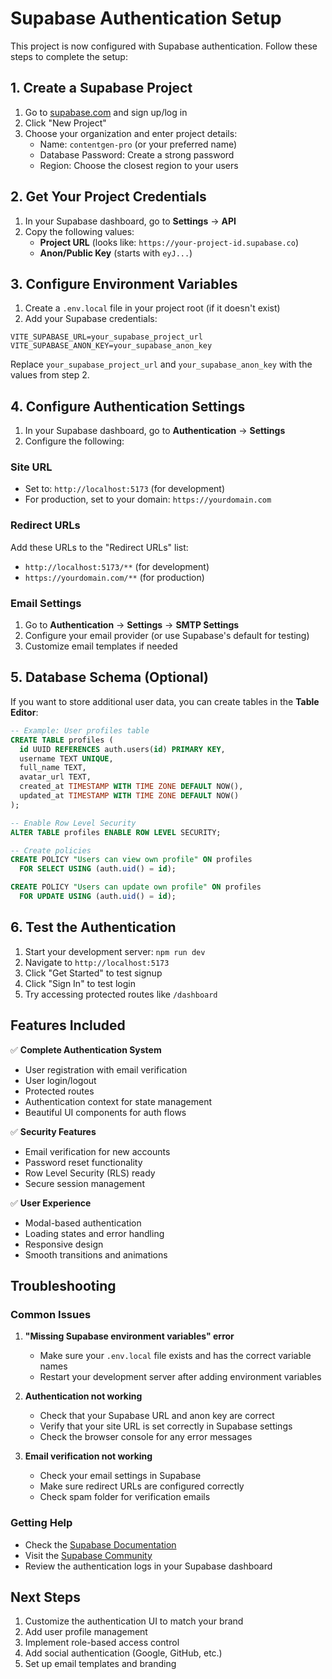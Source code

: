 # Supabase Authentication Setup

This project is now configured with Supabase authentication. Follow these steps to complete the setup:

## 1. Create a Supabase Project

1. Go to [supabase.com](https://supabase.com) and sign up/log in
2. Click "New Project"
3. Choose your organization and enter project details:
   - Name: `contentgen-pro` (or your preferred name)
   - Database Password: Create a strong password
   - Region: Choose the closest region to your users

## 2. Get Your Project Credentials

1. In your Supabase dashboard, go to **Settings** → **API**
2. Copy the following values:
   - **Project URL** (looks like: `https://your-project-id.supabase.co`)
   - **Anon/Public Key** (starts with `eyJ...`)

## 3. Configure Environment Variables

1. Create a `.env.local` file in your project root (if it doesn't exist)
2. Add your Supabase credentials:

```env
VITE_SUPABASE_URL=your_supabase_project_url
VITE_SUPABASE_ANON_KEY=your_supabase_anon_key
```

Replace `your_supabase_project_url` and `your_supabase_anon_key` with the values from step 2.

## 4. Configure Authentication Settings

1. In your Supabase dashboard, go to **Authentication** → **Settings**
2. Configure the following:

### Site URL
- Set to: `http://localhost:5173` (for development)
- For production, set to your domain: `https://yourdomain.com`

### Redirect URLs
Add these URLs to the "Redirect URLs" list:
- `http://localhost:5173/**` (for development)
- `https://yourdomain.com/**` (for production)

### Email Settings
1. Go to **Authentication** → **Settings** → **SMTP Settings**
2. Configure your email provider (or use Supabase's default for testing)
3. Customize email templates if needed

## 5. Database Schema (Optional)

If you want to store additional user data, you can create tables in the **Table Editor**:

```sql
-- Example: User profiles table
CREATE TABLE profiles (
  id UUID REFERENCES auth.users(id) PRIMARY KEY,
  username TEXT UNIQUE,
  full_name TEXT,
  avatar_url TEXT,
  created_at TIMESTAMP WITH TIME ZONE DEFAULT NOW(),
  updated_at TIMESTAMP WITH TIME ZONE DEFAULT NOW()
);

-- Enable Row Level Security
ALTER TABLE profiles ENABLE ROW LEVEL SECURITY;

-- Create policies
CREATE POLICY "Users can view own profile" ON profiles
  FOR SELECT USING (auth.uid() = id);

CREATE POLICY "Users can update own profile" ON profiles
  FOR UPDATE USING (auth.uid() = id);
```

## 6. Test the Authentication

1. Start your development server: `npm run dev`
2. Navigate to `http://localhost:5173`
3. Click "Get Started" to test signup
4. Click "Sign In" to test login
5. Try accessing protected routes like `/dashboard`

## Features Included

✅ **Complete Authentication System**
- User registration with email verification
- User login/logout
- Protected routes
- Authentication context for state management
- Beautiful UI components for auth flows

✅ **Security Features**
- Email verification for new accounts
- Password reset functionality
- Row Level Security (RLS) ready
- Secure session management

✅ **User Experience**
- Modal-based authentication
- Loading states and error handling
- Responsive design
- Smooth transitions and animations

## Troubleshooting

### Common Issues

1. **"Missing Supabase environment variables" error**
   - Make sure your `.env.local` file exists and has the correct variable names
   - Restart your development server after adding environment variables

2. **Authentication not working**
   - Check that your Supabase URL and anon key are correct
   - Verify that your site URL is set correctly in Supabase settings
   - Check the browser console for any error messages

3. **Email verification not working**
   - Check your email settings in Supabase
   - Make sure redirect URLs are configured correctly
   - Check spam folder for verification emails

### Getting Help

- Check the [Supabase Documentation](https://supabase.com/docs)
- Visit the [Supabase Community](https://github.com/supabase/supabase/discussions)
- Review the authentication logs in your Supabase dashboard

## Next Steps

1. Customize the authentication UI to match your brand
2. Add user profile management
3. Implement role-based access control
4. Add social authentication (Google, GitHub, etc.)
5. Set up email templates and branding
